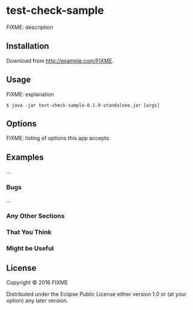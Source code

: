 # test-check-sample

FIXME: description

## Installation

Download from http://example.com/FIXME.

## Usage

FIXME: explanation

    $ java -jar test-check-sample-0.1.0-standalone.jar [args]

## Options

FIXME: listing of options this app accepts.

## Examples

...

### Bugs

...

### Any Other Sections
### That You Think
### Might be Useful

## License

Copyright © 2016 FIXME

Distributed under the Eclipse Public License either version 1.0 or (at
your option) any later version.
